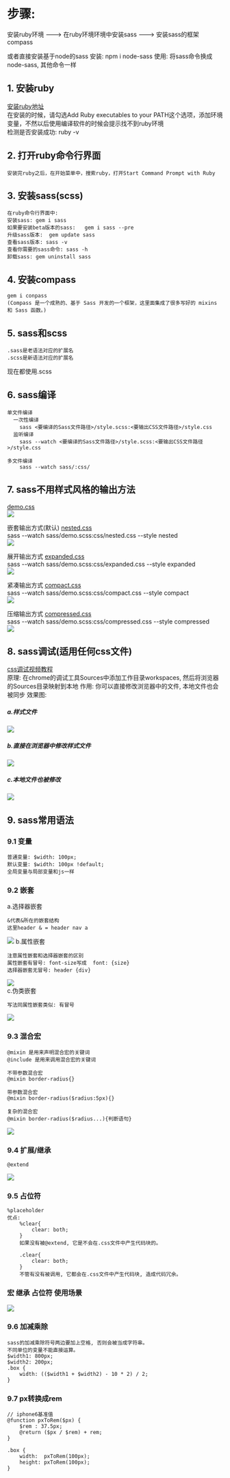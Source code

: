# 步骤: 
安装ruby环境  --->  在ruby环境环境中安装sass  --->  安装sass的框架compass

或者直接安装基于node的sass
安装: npm i node-sass
使用: 将sass命令换成node-sass, 其他命令一样

## 1. 安装ruby
[安装ruby地址](https://rubyinstaller.org/downloads/ "ruby官网") <br>
	在安装的时候，请勾选Add Ruby executables to your PATH这个选项，添加环境变量，不然以后使用编译软件的时候会提示找不到ruby环境 <br>
	检测是否安装成功: ruby -v

## 2. 打开ruby命令行界面
	安装完ruby之后，在开始菜单中，搜索ruby，打开Start Command Prompt with Ruby

## 3. 安装sass(scss)
	在ruby命令行界面中:
	安装sass:	gem i sass
	如果要安装beta版本的sass:	gem i sass --pre
	升级sass版本:  gem update sass
	查看sass版本: sass -v
	查看你需要的sass命令: sass -h
	卸载sass: gem uninstall sass

## 4. 安装compass
	gem i conpass
	(Compass 是一个成熟的、基于 Sass 开发的一个框架，这里面集成了很多写好的 mixins 和 Sass 函数。)

## 5. sass和scss
	.sass是老语法对应的扩展名
	.scss是新语法对应的扩展名
现在都使用.scss

## 6. sass编译
	单文件编译
	  一次性编译
	    sass <要编译的Sass文件路径>/style.scss:<要输出CSS文件路径>/style.css
	  监听编译
	    sass --watch <要编译的Sass文件路径>/style.scss:<要输出CSS文件路径>/style.css
		
	多文件编译
	    sass --watch sass/:css/
		
## 7. sass不用样式风格的输出方法
[demo.css](https://github.com/l511407563/Interview/blob/master/sass/sass/demo.scss) <br>
![](https://github.com/l511407563/Interview/blob/master/sass/image/demo.png) <br>

嵌套输出方式(默认) [nested.css](https://github.com/l511407563/Interview/blob/master/sass/css/nested.css) <br>
sass --watch sass/demo.scss:css/nested.css --style nested <br>
![](https://github.com/l511407563/Interview/blob/master/sass/image/nested.png) <br>	

展开输出方式 [expanded.css](https://github.com/l511407563/Interview/blob/master/sass/css/expanded.css)  
sass --watch sass/demo.scss:css/expanded.css --style expanded <br>
![](https://github.com/l511407563/Interview/blob/master/sass/image/expanded.png) <br>	

紧凑输出方式 [compact.css](https://github.com/l511407563/Interview/blob/master/sass/css/compact.css) <br>
sass --watch sass/demo.scss:css/compact.css --style compact <br>
![](https://github.com/l511407563/Interview/blob/master/sass/image/compact.png)	<br>

压缩输出方式 [compressed.css](https://github.com/l511407563/Interview/blob/master/sass/css/compressed.css) <br>
sass --watch sass/demo.scss:css/compressed.css --style compressed <br>
![](https://github.com/l511407563/Interview/blob/master/sass/image/compressed.png) <br>

## 8. sass调试(适用任何css文件)
[css调试视频教程](http://www.imooc.com/video/7804) <br>
	原理: 在chrome的调试工具Sources中添加工作目录workspaces, 然后将浏览器的Sources目录映射到本地
	作用: 你可以直接修改浏览器中的文件, 本地文件也会被同步
效果图:
##### a.样式文件
![](https://github.com/l511407563/Interview/blob/master/sass/image/css调试1.png)  
##### b.直接在浏览器中修改样式文件
![](https://github.com/l511407563/Interview/blob/master/sass/image/css调试2.png) 
##### c.本地文件也被修改
![](https://github.com/l511407563/Interview/blob/master/sass/image/css调试3.png) 

## 9. sass常用语法
### 9.1 变量
	普通变量: $width: 100px;
	默认变量: $width: 100px !default;
	全局变量与局部变量和js一样
### 9.2 嵌套
a.选择器嵌套 

	&代表&所在的嵌套结构  
	这里header & = header nav a
![](https://github.com/l511407563/Interview/blob/master/sass/image/选择器嵌套.png)
b.属性嵌套

	注意属性嵌套和选择器嵌套的区别 
	属性嵌套有冒号: font-size写成  font: {size}  
	选择器嵌套无冒号: header {div}
![](https://github.com/l511407563/Interview/blob/master/sass/image/属性嵌套.png)  <br> 
c.伪类嵌套 

	写法同属性嵌套类似: 有冒号
![](https://github.com/l511407563/Interview/blob/master/sass/image/伪类嵌套.png) <br> 
### 9.3 混合宏
	@mixin 是用来声明混合宏的关键词
	@include 是用来调用混合宏的关键词
	
	不带参数混合宏
	@mixin border-radius{}
	
	带参数混合宏
	@mixin border-radius($radius:5px){}
	
	复杂的混合宏
	@mixin border-radius($radius...){判断语句}
![](https://github.com/l511407563/Interview/blob/master/sass/image/混合宏1.png) <br> 
	
### 9.4 扩展/继承
	@extend
![](https://github.com/l511407563/Interview/blob/master/sass/image/继承.png) <br> 

### 9.5 占位符
	%placeholder
	优点: 
		%clear{
		    clear: both;
		}
		如果没有被@extend, 它是不会在.css文件中产生代码块的。
		
		.clear{
		    clear: both;
		}
		不管有没有被调用, 它都会在.css文件中产生代码块, 造成代码冗余。
### 宏 继承 占位符 使用场景
![](https://github.com/l511407563/Interview/blob/master/sass/image/宏继承占位符比较.png) <br> 
	
### 9.6 加减乘除
	sass的加减乘除符号两边要加上空格, 否则会被当成字符串。
	不同单位的变量不能直接运算。
	$width1: 800px;
	$width2: 200px;
	.box {
		width: (($width1 + $width2) - 10 * 2) / 2;
	}
	
### 9.7 px转换成rem
	// iphone6基准值
	@function pxToRem($px) {
		$rem : 37.5px;
		@return ($px / $rem) + rem; 
	}
	
	.box {
		width: 	pxToRem(100px);
		height: pxToRem(100px);
	}






















	
	
	
	
	
	
	
	
	
	
	
	
	
	
	
	
	
	
	
	
	
	
	
	
	
	
	
	
	
